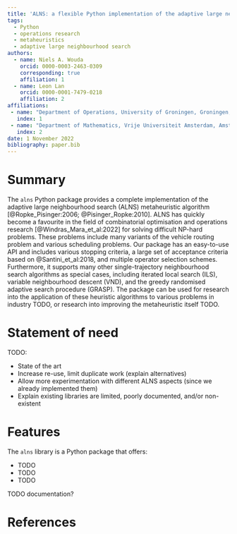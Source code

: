```yaml
---
title: 'ALNS: a flexible Python implementation of the adaptive large neighbourhood search metaheuristic'
tags:
  - Python
  - operations research
  - metaheuristics
  - adaptive large neighbourhood search
authors:
  - name: Niels A. Wouda
    orcid: 0000-0003-2463-0309
    corresponding: true
    affiliation: 1
  - name: Leon Lan
    orcid: 0000-0001-7479-0218
    affiliation: 2
affiliations:
 - name: "Department of Operations, University of Groningen, Groningen, The Netherlands \\newline"
   index: 1
 - name: "Department of Mathematics, Vrije Universiteit Amsterdam, Amsterdam, The Netherlands \\newline"
   index: 2
date: 1 November 2022
bibliography: paper.bib
---
```


# Summary

The `alns` Python package provides a complete implementation of the adaptive large neighbourhood search (ALNS) metaheuristic algorithm [@Ropke_Pisinger:2006; @Pisinger_Ropke:2010].
ALNS has quickly become a favourite in the field of combinatorial optimisation and operations research [@Windras_Mara_et_al:2022] for solving difficult NP-hard problems.
These problems include many variants of the vehicle routing problem and various scheduling problems.
Our package has an easy-to-use API and includes various stopping criteria, a large set of acceptance criteria based on @Santini_et_al:2018, and multiple operator selection schemes.
Furthermore, it supports many other single-trajectory neighbourhood search algorithms as special cases, including iterated local search (ILS), variable neighbourhood descent (VND), and the greedy randomised adaptive search procedure (GRASP).
The package can be used for research into the application of these heuristic algorithms to various problems in industry TODO, or research into improving the metaheuristic itself TODO.

# Statement of need

TODO:

- State of the art
- Increase re-use, limit duplicate work (explain alternatives)
- Allow more experimentation with different ALNS aspects (since we already implemented them)
- Explain existing libraries are limited, poorly documented, and/or non-existent

# Features

The `alns` library is a Python package that offers:

- TODO
- TODO
- TODO

TODO documentation?

# References
